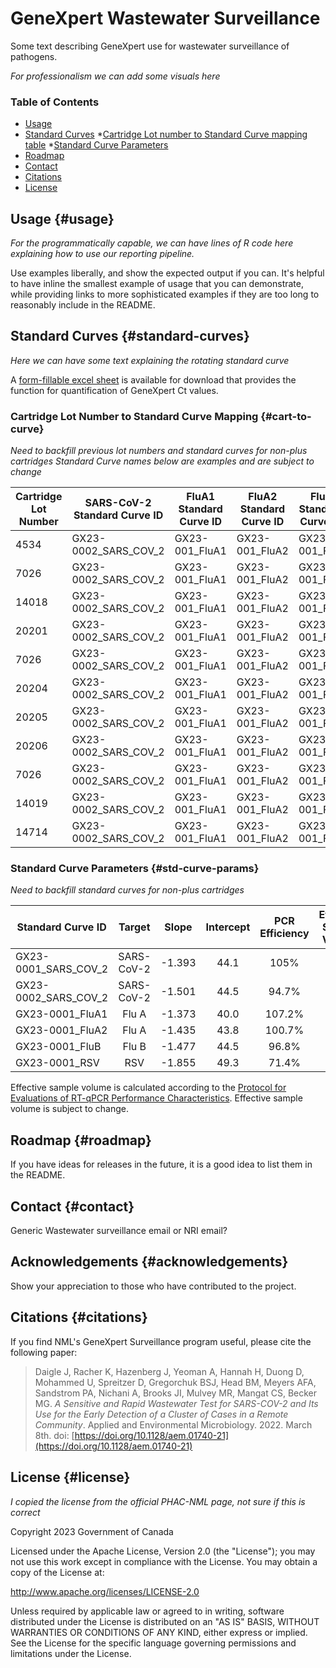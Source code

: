 # GeneXpert Wastewater Surveillance

Some text describing GeneXpert use for wastewater surveillance of pathogens.

*For professionalism we can add some visuals here*

### Table of Contents

- [Usage](#usage)
- [Standard Curves](#standard-curves)
  *[Cartridge Lot number to Standard Curve mapping table](#cart-to-curve)
  *[Standard Curve Parameters](#std-curve-params)
- [Roadmap](#roadmap)
- [Contact](#contact)
- [Citations](#citations)
- [License](#license)


## Usage {#usage}

*For the programmatically capable, we can have lines of R code here explaining how to use our reporting pipeline.*

Use examples liberally, and show the expected output if you can. It's helpful to have inline the smallest example of usage that you can demonstrate, while providing links to more sophisticated examples if they are too long to reasonably include in the README.

## Standard Curves {#standard-curves}

*Here we can have some text explaining the rotating standard curve*

A [form-fillable excel sheet]() is available for download that provides the function for quantification of GeneXpert Ct values.

### Cartridge Lot Number to Standard Curve Mapping {#cart-to-curve}

*Need to backfill previous lot numbers and standard curves for non-plus cartridges*
*Standard Curve names below are examples and are subject to change*

| Cartridge Lot Number | SARS-CoV-2 Standard Curve ID | FluA1 Standard Curve ID | FluA2 Standard Curve ID | FluB Standard Curve ID | RSV Standard Curve ID |
|---------------|-----------------------|---------|---------|---------|---------|
| 4534                 | GX23-0002_SARS_COV_2         | GX23-001_FluA1          | GX23-001_FluA2          | GX23-001_FluB          | GX23-001_RSV          |
| 7026                 | GX23-0002_SARS_COV_2         | GX23-001_FluA1          | GX23-001_FluA2          | GX23-001_FluB          | GX23-001_RSV          |
| 14018                | GX23-0002_SARS_COV_2         | GX23-001_FluA1          | GX23-001_FluA2          | GX23-001_FluB          | GX23-001_RSV          |
| 20201                | GX23-0002_SARS_COV_2         | GX23-001_FluA1          | GX23-001_FluA2          | GX23-001_FluB          | GX23-001_RSV          |
| 7026                 | GX23-0002_SARS_COV_2         | GX23-001_FluA1          | GX23-001_FluA2          | GX23-001_FluB          | GX23-001_RSV          |
| 20204                | GX23-0002_SARS_COV_2         | GX23-001_FluA1          | GX23-001_FluA2          | GX23-001_FluB          | GX23-001_RSV          |
| 20205                | GX23-0002_SARS_COV_2         | GX23-001_FluA1          | GX23-001_FluA2          | GX23-001_FluB          | GX23-001_RSV          |
| 20206                | GX23-0002_SARS_COV_2         | GX23-001_FluA1          | GX23-001_FluA2          | GX23-001_FluB          | GX23-001_RSV          |
| 7026                 | GX23-0002_SARS_COV_2         | GX23-001_FluA1          | GX23-001_FluA2          | GX23-001_FluB          | GX23-001_RSV          |
| 14019                | GX23-0002_SARS_COV_2         | GX23-001_FluA1          | GX23-001_FluA2          | GX23-001_FluB          | GX23-001_RSV          |
| 14714                | GX23-0002_SARS_COV_2         | GX23-001_FluA1          | GX23-001_FluA2          | GX23-001_FluB          | GX23-001_RSV          |

### Standard Curve Parameters {#std-curve-params}

*Need to backfill standard curves for non-plus cartridges*

| Standard Curve ID    | Target     | Slope  | Intercept | PCR Efficiency | Effective Sample Volume |
|----------------------|:----------:|:------:|:---------:|:--------------:|:-----------------------:|
| GX23-0001_SARS_COV_2 | SARS-CoV-2 | -1.393 | 44.1      | 105%           | 8                       |
| GX23-0002_SARS_COV_2 | SARS-CoV-2 | -1.501 | 44.5      | 94.7%          | 30                      |
| GX23-0001_FluA1      | Flu A      | -1.373 | 40.0      | 107.2%         | 8                       |
| GX23-0001_FluA2      | Flu A      | -1.435 | 43.8      | 100.7%         | 8                       |
| GX23-0001_FluB       | Flu B      | -1.477 | 44.5      | 96.8%          | 8                       |
| GX23-0001_RSV        | RSV        | -1.855 | 49.3      | 71.4%          | 8                       |

Effective sample volume is calculated according to the [Protocol for Evaluations of RT-qPCR Performance Characteristics](files.ontario.ca/mecp-protocol-for-analyzing-wastewater-samples-en-2022-03-23/pdf). Effective sample volume is subject to change.

## Roadmap {#roadmap}

If you have ideas for releases in the future, it is a good idea to list them in the README.

## Contact {#contact}

Generic Wastewater surveillance email or NRI email?

## Acknowledgements {#acknowledgements}

Show your appreciation to those who have contributed to the project.

## Citations {#citations}

If you find NML's GeneXpert Surveillance program useful, please cite the following paper:

> Daigle J, Racher K, Hazenberg J, Yeoman A, Hannah H, Duong D, Mohammed U, Spreitzer D, Gregorchuk BSJ, Head BM, Meyers AFA, Sandstrom PA, Nichani A, Brooks JI, Mulvey MR, Mangat CS, Becker MG. *A Sensitive and Rapid Wastewater Test for SARS-COV-2 and Its Use for the Early Detection of a Cluster of Cases in a Remote Community*. Applied and Environmental Microbiology. 2022. March 8th. doi: [https://doi.org/10.1128/aem.01740-21](https://doi.org/10.1128/aem.01740-21)

## License {#license}

*I copied the license from the official PHAC-NML page, not sure if this is correct*

Copyright 2023 Government of Canada

Licensed under the Apache License, Version 2.0 (the "License"); you may not use this work except in compliance with the License. You may obtain a copy of the License at:

http://www.apache.org/licenses/LICENSE-2.0

Unless required by applicable law or agreed to in writing, software distributed under the License is distributed on an "AS IS" BASIS, WITHOUT WARRANTIES OR CONDITIONS OF ANY KIND, either express or implied. See the License for the specific language governing permissions and limitations under the License.
